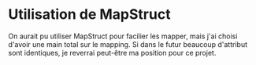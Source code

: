 # Utilisation de MapStruct

On aurait pu utiliser MapStruct pour facilier les mapper, mais j'ai choisi d'avoir une main total sur le mapping. 
Si dans le futur beaucoup d'attribut sont identiques, je reverrai peut-être ma position pour ce projet.  